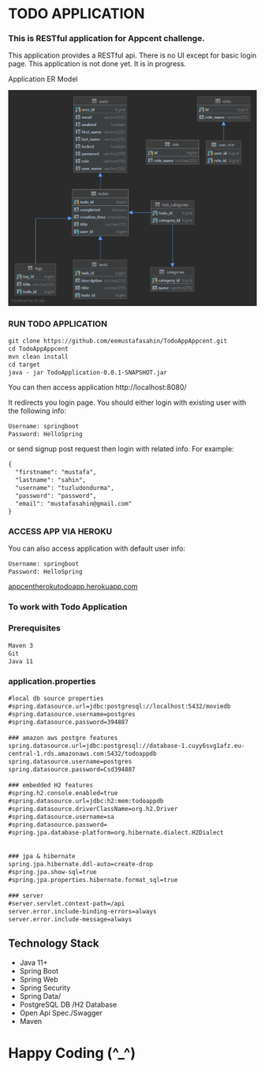 # **TODO APPLICATION**
### This is RESTful application for Appcent challenge.

This application provides a RESTful api. There is no UI except for basic login page. This application is not done yet. It is in progress.

Application ER Model

![Todo App ER Model](./diagram.png)

### **RUN TODO APPLICATION**

```
git clone https://github.com/eemustafasahin/TodoAppAppcent.git
cd TodoAppAppcent
mvn clean install
cd target
java - jar TodoApplication-0.0.1-SNAPSHOT.jar
```
You can then access application http://localhost:8080/

It redirects you login page. You should either login with existing user with the following info:
```
Username: springboot
Password: HelloSpring
```
or send signup post request then login with related info. For example:
```
{
  "firstname": "mustafa",
  "lastname": "sahin",
  "username": "tuzludondurma",
  "password": "password",
  "email": "mustafasahin@gmail.com"
}
```
### **ACCESS APP VIA HEROKU**
You can also access application with default user info:
```
Username: springboot
Password: HelloSpring
```
[appcentherokutodoapp.herokuapp.com](https://appcentherokutodoapp.herokuapp.com/)

### To work with Todo Application

### Prerequisites
```
Maven 3
Git
Java 11
```

### application.properties
```
#local db source properties
#spring.datasource.url=jdbc:postgresql://localhost:5432/moviedb
#spring.datasource.username=postgres
#spring.datasource.password=394887

### amazon aws postgre features
spring.datasource.url=jdbc:postgresql://database-1.cuyy6svg1afz.eu-central-1.rds.amazonaws.com:5432/todoappdb
spring.datasource.username=postgres
spring.datasource.password=Csd394887

### embedded H2 features
#spring.h2.console.enabled=true
#spring.datasource.url=jdbc:h2:mem:todoappdb
#spring.datasource.driverClassName=org.h2.Driver
#spring.datasource.username=sa
#spring.datasource.password=
#spring.jpa.database-platform=org.hibernate.dialect.H2Dialect


### jpa & hibernate
spring.jpa.hibernate.ddl-auto=create-drop
#spring.jpa.show-sql=true
#spring.jpa.properties.hibernate.format_sql=true

### server
#server.servlet.context-path=/api
server.error.include-binding-errors=always
server.error.include-message=always
```

## **Technology Stack**

- Java 11+
- Spring Boot
- Spring Web
- Spring Security
- Spring Data/
- PostgreSQL DB /H2 Database
- Open Api Spec./Swagger
- Maven

# Happy Coding (^_^)









